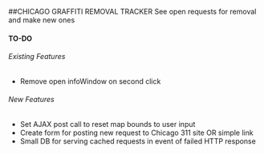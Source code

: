 ##CHICAGO GRAFFITI REMOVAL TRACKER
See open requests for removal and make new ones

#### TO-DO
###### Existing Features
* Remove open infoWindow on second click

###### New Features
* Set AJAX post call to reset map bounds to user input
* Create form for posting new request to Chicago 311 site OR simple link
* Small DB for serving cached requests in event of failed HTTP response
